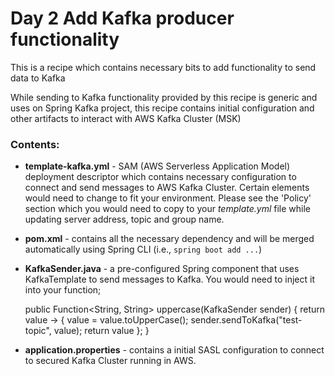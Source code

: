 # Day 2 Add Kafka producer functionality

This is a recipe which contains necessary bits to add functionality to send data to Kafka

While sending to Kafka functionality provided by this recipe is generic and uses on Spring Kafka project, this recipe contains 
initial configuration and other artifacts to interact with AWS Kafka Cluster (MSK)

### Contents:
- **template-kafka.yml** - SAM (AWS Serverless Application Model) deployment descriptor which contains necessary 
configuration to connect and send messages to AWS Kafka Cluster. Certain elements would need to change to fit your environment.
Please see the 'Policy' section which you would need to copy to your _template.yml_ file while updating server address, topic and group name.

- **pom.xml** - contains all the necessary dependency and will be merged automatically using Spring CLI (i.e., `spring boot add ...`) 

- **KafkaSender.java** - a pre-configured Spring component that uses KafkaTemplate to send messages to Kafka. You would need to inject it into your function;
    
 
    public Function<String, String> uppercase(KafkaSender sender) {
       return value -> {
           value = value.toUpperCase();
           sender.sendToKafka("test-topic", value);
           return value
       };
    }
 
 - **application.properties** - contains a initial SASL configuration to connect to secured Kafka Cluster running in AWS. 
